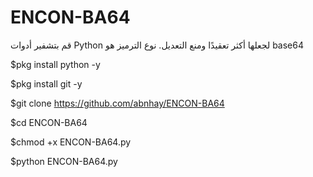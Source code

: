 # ENCON-BA64
قم بتشفير أدوات Python لجعلها أكثر تعقيدًا ومنع التعديل. نوع الترميز هو base64

$pkg install python -y

$pkg install git -y

$git clone https://github.com/abnhay/ENCON-BA64

$cd ENCON-BA64

$chmod +x ENCON-BA64.py

$python ENCON-BA64.py 

